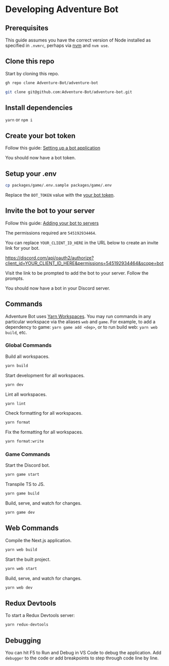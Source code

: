 # Developing Adventure Bot

## Prerequisites

This guide assumes you have the correct version of Node installed as specified in `.nvmrc`, perhaps via [nvm](https://github.com/nvm-sh/nvm) and `nvm use`.

## Clone this repo

Start by cloning this repo.

```sh
gh repo clone Adventure-Bot/adventure-bot
```

```sh
git clone git@github.com:Adventure-Bot/adventure-bot.git
````

## Install dependencies

`yarn` or `npm i`

## Create your bot token

Follow this guide: [Setting up a bot application](https://discordjs.guide/preparations/setting-up-a-bot-application.html#creating-your-bot)

You should now have a bot token.

## Setup your .env

```sh
cp packages/game/.env.sample packages/game/.env
```

Replace the `BOT_TOKEN` value with the [your bot token](#create-your-bot-token).

## Invite the bot to your server

Follow this guide:
[Adding your bot to servers](https://discordjs.guide/preparations/adding-your-bot-to-servers.html#bot-invite-links)

The permissions required are `545192934464`. 

You can replace `YOUR_CLIENT_ID_HERE` in the URL below to create an invite link for your bot.

https://discord.com/api/oauth2/authorize?client_id=YOUR_CLIENT_ID_HERE&permissions=545192934464&scope=bot

Visit the link to be prompted to add the bot to your server. Follow the prompts.

You should now have a bot in your Discord server.

## Commands

Adventure Bot uses [Yarn Workspaces](https://classic.yarnpkg.com/lang/en/docs/workspaces/). You may run commands in any particular workspace via the aliases `web` and `game`. For example, to add a dependency to game: `yarn game add <dep>`, or to run build web: `yarn web build`, etc.

### Global Commands

Build all workspaces.

```sh
yarn build
```

Start development for all workspaces.

```sh
yarn dev
```

Lint all workspaces.

```sh
yarn lint
```

Check formatting for all workspaces.

```sh
yarn format
```

Fix the formatting for all workspaces.

```sh
yarn format:write
```

### Game Commands

Start the Discord bot.

```sh
yarn game start
```

Transpile TS to JS.

```sh
yarn game build
```

Build, serve, and watch for changes.

```sh
yarn game dev
```

## Web Commands

Compile the Next.js application.

```sh
yarn web build
```

Start the built project.

```sh
yarn web start
```

Build, serve, and watch for changes.

```sh
yarn web dev
```

## Redux Devtools

To start a Redux Devtools server:

```sh
yarn redux-devtools
```

## Debugging

You can hit F5 to Run and Debug in VS Code to debug the application. Add `debugger` to the code or add breakpoints to step through code line by line.
